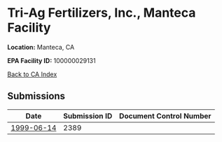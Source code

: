 # Tri-Ag Fertilizers, Inc., Manteca Facility

**Location:** Manteca, CA

**EPA Facility ID:** 100000029131

[Back to CA Index](../../index.md)

## Submissions

| Date | Submission ID | Document Control Number |
|------|--------------|-------------------------|
| [1999-06-14](submissions/2389.md) | 2389 |  |
